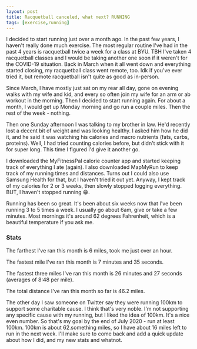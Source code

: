 ```yaml
---
layout: post
title: Racquetball canceled, what next? RUNNING
tags: [exercise,running]
---
```


I decided to start running just over a month ago.
In the past few years, I haven't really done much exercise. 
The most regular routine I've had in the past 4 years is racquetball twice a week for a class at BYU.
TBH I've taken 4 racquetball classes and I would be taking another one soon if it weren't for the COVID-19 situation. 
Back in March when it all went down and everything started closing, my racquetball class went remote, too.
Idk if you've ever tried it, but remote racquetball isn't quite as good as in-person.

Since March, I have mostly just sat on my rear all day, gone on evening walks with my wife and kid,
and every so often join my wife for an arm or ab workout in the morning.
Then I decided to start running again. 
For about a month, I would get up Monday morning and go run a couple miles.
Then the rest of the week - nothing. 

Then one Sunday afternoon I was talking to my brother in law.
He'd recently lost a decent bit of weight and was looking healthy.
I asked him how he did it, and he said it was watching his calories and macro nutrients (fats, carbs, proteins).
Well, I had tried counting calories before, but didn't stick with it for super long.
This time I figured I'd give it another go.

I downloaded the MyFitnessPal calorie counter app and started keeping track of everything I ate (again).
I also downloaded MapMyRun to keep track of my running times and distances. 
Turns out I could also use Samsung Health for that, but I haven't tried it out yet.
Anyway, I kept track of my calories for 2 or 3 weeks, then slowly stopped logging everything. 
BUT, I haven't stopped running :grin:.

Running has been so great.
It's been about six weeks now that I've been running 3 to 5 times a week.
I usually go about 6am, give or take a few minutes. 
Most mornings it's around 62 degrees Fahrenheit, which is a beautiful temperature if you ask me.

### Stats
The farthest I've ran this month is 6 miles, took me just over an hour.

The fastest mile I've ran this month is 7 minutes and 35 seconds.

The fastest three miles I've ran this month is 26 minutes and 27 seconds (averages of 8:48 per mile).

The total distance I've ran this month so far is 46.2 miles.

The other day I saw someone on Twitter say they were running 100km to support some charitable cause.
I think that's very noble. I'm not supporting any specific cause with my running, but I liked the idea of 100km.
It's a nice even number.
So that's my goal by the end of July 2020 - run at least 100km.
100km is about 62.something miles, so I have about 16 miles left to run in the next week.
I'll make sure to come back and add a quick update about how I did, and my new stats and whatnot.


